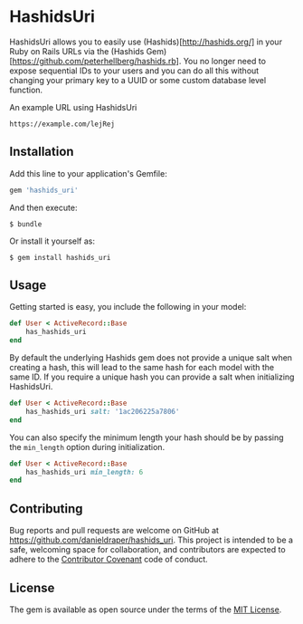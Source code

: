 # HashidsUri

HashidsUri allows you to easily use (Hashids)[http://hashids.org/] in your Ruby on Rails URLs via the (Hashids Gem)[https://github.com/peterhellberg/hashids.rb]. You no longer need to expose sequential IDs to your users and you can do all this without changing your primary key to a UUID or some custom database level function.

An example URL using HashidsUri
```http
https://example.com/lejRej
```

## Installation

Add this line to your application's Gemfile:

```ruby
gem 'hashids_uri'
```

And then execute:

    $ bundle

Or install it yourself as:

    $ gem install hashids_uri

## Usage

Getting started is easy, you include the following in your model:

```ruby
def User < ActiveRecord::Base
    has_hashids_uri
end
```

By default the underlying Hashids gem does not provide a unique salt when creating a hash, this will lead to the same hash for each model with the same ID. If you require a unique hash you can provide a salt when initializing HashidsUri.

```ruby
def User < ActiveRecord::Base
    has_hashids_uri salt: '1ac206225a7806'
end
```

You can also specify the minimum length your hash should be by passing the `min_length` option during initialization.

```ruby
def User < ActiveRecord::Base
    has_hashids_uri min_length: 6
end
```

## Contributing

Bug reports and pull requests are welcome on GitHub at https://github.com/danieldraper/hashids_uri. This project is intended to be a safe, welcoming space for collaboration, and contributors are expected to adhere to the [Contributor Covenant](http://contributor-covenant.org) code of conduct.

## License

The gem is available as open source under the terms of the [MIT License](http://opensource.org/licenses/MIT).

